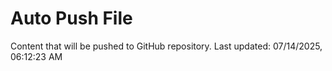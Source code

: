 # Auto Push File

Content that will be pushed to GitHub repository.
Last updated: 07/14/2025, 06:12:23 AM